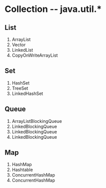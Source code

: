 # Collection -- java.util.*

## List
1. ArrayList
2. Vector
3. LinkedList
4. CopyOnWriteArrayList

## Set
1. HashSet
2. TreeSet
3. LinkedHashSet

## Queue
1. ArrayListBlockingQueue
2. LinkedBlockingQueue
3. LinkedBlockingQueue
3. LinkedBlockingQueue

## Map
1. HashMap
2. Hashtable
3. ConcurrentHashMap
3. ConcurrentHashMap